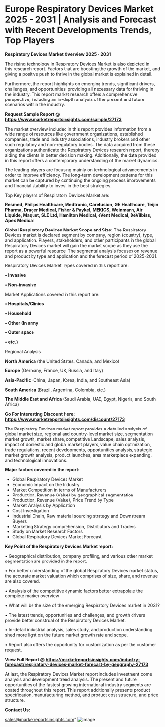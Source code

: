  # Europe Respiratory Devices Market 2025 - 2031 | Analysis and Forecast with Recent Developments Trends, Top Players

<Strong> Respiratory Devices Market Overview 2025 - 2031</strong>

The rising technology in Respiratory Devices Market is also depicted in this research report. Factors that are boosting the growth of the market, and giving a positive push to thrive in the global market is explained in detail.

Furthermore, the report highlights on emerging trends, significant drivers, challenges, and opportunities, providing all necessary data for thriving in the industry. This report market research offers a comprehensive perspective, including an in-depth analysis of the present and future scenarios within the industry.

<strong>Request Sample Report @ <a href=https://www.marketreportsinsights.com/sample/27173>https://www.marketreportsinsights.com/sample/27173</a></strong>

The market overview included in this report provides information from a wide range of resources like government organizations, established companies, trade and industry associations, industry brokers and other such regulatory and non-regulatory bodies. The data acquired from these organizations authenticate the Respiratory Devices research report, thereby aiding the clients in better decision making. Additionally, the data provided in this report offers a contemporary understanding of the market dynamics.

The leading players are focusing mainly on technological advancements in order to improve efficiency. The long-term development patterns for this market can be captured by continuing the ongoing process improvements and financial stability to invest in the best strategies.

Top Key players of Respiratory Devices Market are:

<strong>Resmed, Philips Healthcare, Medtronic, Carefusion, GE Healthcare, Teijin Pharma, Drager Medical, Fisher & Paykel, MEKICS, Weinmann, Air Liquide, Maquet, SLE Ltd, Hamilton Medical, eVent Medical, DeVilbiss, Apex Medical</strong>

<strong><b>Global Respiratory Devices Market Scope and Size:</b></strong>
The Respiratory Devices market is declared segment by company, region (country), type, and application. Players, stakeholders, and other participants in the global Respiratory Devices market will gain the market scope as they use the report as a powerful resource. The segmental analysis focuses on revenue and product by type and application and the forecast period of 2025-2031.

Respiratory Devices Market Types covered in this report are:

<strong>• Invasive

• Non-invasive</strong>

Market Applications covered in this report are:

<strong>• Hospitals/Clinics

• Household

• Other (In army

• Outer space

• etc.)</strong> 

Regional Analysis

<strong>North America</strong> (the United States, Canada, and Mexico)

<strong>Europe</strong> (Germany, France, UK, Russia, and Italy)

<strong>Asia-Pacific</strong> (China, Japan, Korea, India, and Southeast Asia)

<strong>South America</strong> (Brazil, Argentina, Colombia, etc.)

<strong>The Middle East and Africa</strong> (Saudi Arabia, UAE, Egypt, Nigeria, and South Africa)

<strong>Go For Interesting Discount Here: <a href=https://www.marketreportsinsights.com/discount/27173>https://www.marketreportsinsights.com/discount/27173</a></strong>

The Respiratory Devices market report provides a detailed analysis of global market size, regional and country-level market size, segmentation market growth, market share, competitive Landscape, sales analysis, impact of domestic and global market players, value chain optimization, trade regulations, recent developments, opportunities analysis, strategic market growth analysis, product launches, area marketplace expanding, and technological innovations.

<strong><b>Major factors covered in the report:</b></strong>
<ul>
  <li>Global Respiratory Devices Market </li>
  <li>Economic Impact on the Industry</li>
  <li>Market Competition in terms of Manufacturers</li>
  <li>Production, Revenue (Value) by geographical segmentation</li>
  <li>Production, Revenue (Value), Price Trend by Type</li>
  <li>Market Analysis by Application</li>
  <li>Cost Investigation</li>
  <li>Industrial Chain, Raw material sourcing strategy and Downstream Buyers</li>
  <li>Marketing Strategy comprehension, Distributors and Traders</li>
  <li>Study on Market Research Factors</li>
  <li>Global Respiratory Devices Market Forecast</li>
</ul>

<strong><b>Key Point of the Respiratory Devices Market report:</b></strong>

• Geographical distribution, company profiling, and various other market segmentation are provided in the report.

• For better understanding of the global Respiratory Devices market status, the accurate market valuation which comprises of size, share, and revenue are also covered.

• Analysis of the competitive dynamic factors better extrapolate the complete market overview

• What will be the size of the emerging Respiratory Devices market in 2031?

• The latest trends, opportunities and challenges, and growth drivers provide better construal of the Respiratory Devices Market.

• In-detail industrial analysis, sales study, and production understanding shed more light on the future market growth rate and scope.

• Report also offers the opportunity for customization as per the customer request.

<strong><b>View Full Report @ <a href=https://marketreportsinsights.com/industry-forecast/respiratory-devices-market-forecast-by-geography-27173>https://marketreportsinsights.com/industry-forecast/respiratory-devices-market-forecast-by-geography-27173</a></b></strong>


At last, the Respiratory Devices Market report includes investment come analysis and development trend analysis. The present and future opportunities of the fastest growing international industry segments are coated throughout this report. This report additionally presents product specification, manufacturing method, and product cost structure, and price structure.

<strong>Contact Us:</strong>

sales@marketreportsinsights.com"
![image](https://github.com/user-attachments/assets/56cf0c76-00e7-4579-98e1-e186d0480b0f)
